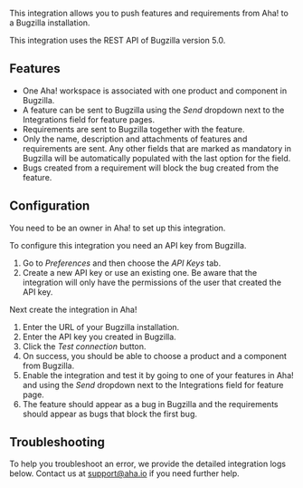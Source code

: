 This integration allows you to push features and requirements from Aha! to a Bugzilla installation.

This integration uses the REST API of Bugzilla version 5.0.

## Features

* One Aha! workspace is associated with one product and component in Bugzilla.
* A feature can be sent to Bugzilla using the _Send_ dropdown next to the Integrations field for feature pages.
* Requirements are sent to Bugzilla together with the feature.
* Only the name, description and attachments of features and requirements are sent. Any other fields that are marked as mandatory in Bugzilla will be automatically populated with the last option for the field.
* Bugs created from a requirement will block the bug created from the feature.

## Configuration

You need to be an owner in Aha! to set up this integration.

To configure this integration you need an API key from Bugzilla.

1. Go to _Preferences_ and then choose the _API Keys_ tab.
2. Create a new API key or use an existing one. Be aware that the integration will only have the permissions of the user that created the API key.

Next create the integration in Aha!

1. Enter the URL of your Bugzilla installation.
2. Enter the API key you created in Bugzilla.
3. Click the _Test connection_ button.
4. On success, you should be able to choose a product and a component from Bugzilla.
5. Enable the integration and test it by going to one of your features in Aha! and using the _Send_ dropdown next to the Integrations field for feature page.
6. The feature should appear as a bug in Bugzilla and the requirements should appear as bugs that block the first bug.

## Troubleshooting

To help you troubleshoot an error, we provide the detailed integration logs below. Contact us at support@aha.io if you need further help.
